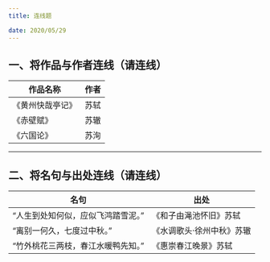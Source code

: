 ```yaml
---
title: 连线题

date: 2020/05/29
---
```


## 一、将作品与作者连线（请连线）

| 作品名称             | 作者   |
|----------------------|--------|
| 《黄州快哉亭记》             | 苏轼 |
| 《赤壁赋》                | 苏辙 |
| 《六国论》                | 苏洵 |

---

## 二、将名句与出处连线（请连线）

| 名句                                       | 出处                         |
|--------------------------------------------|------------------------------|
| “人生到处知何似，应似飞鸿踏雪泥。”                         | 《和子由渑池怀旧》苏轼 |
| “离别一何久，七度过中秋。”                             | 《水调歌头·徐州中秋》苏辙 |
| “竹外桃花三两枝，春江水暖鸭先知。”                         | 《惠崇春江晚景》苏轼 |
